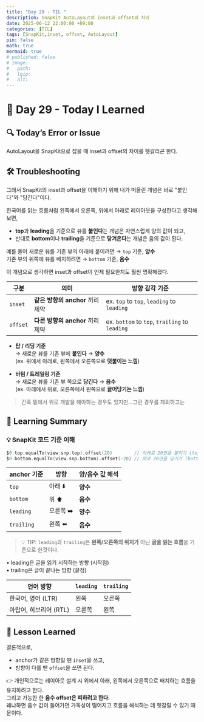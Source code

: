```yaml
---
title: "Day 29 - TIL "
description: SnapKit AutoLayout의 inset과 offset의 차이
date: 2025-06-12 22:00:00 +09:00
categories: [TIL]
tags: [SnapKit,inset, offset, AutoLayout]
pin: false
math: true
mermaid: true
# published: false
# image:
#   path:
#   lqip: 
#   alt: 
---
```

 
# 📘 Day 29 - Today I Learned

## 🔍 Today’s Error or Issue
AutoLayout을 SnapKit으로 잡을 때 inset과 offset의 차이를 헷갈리곤 한다.


## 🛠️ Troubleshooting
그래서 SnapKit의 inset과 offset을 이해하기 위해 내가 떠올린 개념은 바로 "붙인다"와 "당긴다"이다.

한국어를 읽는 흐름처럼 왼쪽에서 오른쪽, 위에서 아래로 레이아웃을 구성한다고 생각해보면,
- **top**과 **leading**을 기준으로 뷰를 **붙인다**는 개념은 자연스럽게 양의 값이 되고,
- 반대로 **bottom**이나 **trailing**을 기준으로 **당겨온다**는 개념은 음의 값이 된다.

예를 들어 새로운 뷰를 기존 뷰의 아래에 붙이려면 → `top` 기준, **양수**  
기존 뷰의 위쪽에 뷰를 배치하려면 → `bottom` 기준, **음수**

이 개념으로 생각하면 inset과 offset이 언제 필요한지도 훨씬 명확해졌다.

| 구분       | 의미                             | 방향 감각 기준                                |
|------------|----------------------------------|-----------------------------------------------|
| `inset`    | **같은 방향의 anchor** 끼리 제약 | ex. `top` to `top`, `leading` to `leading`    |
| `offset`   | **다른 방향의 anchor** 끼리 제약 | ex. `bottom` to `top`, `trailing` to `leading`|

- **탑 / 리딩 기준**  
  → 새로운 뷰를 기존 뷰에 **붙인다** → **양수**  
  (ex. 위에서 아래로, 왼쪽에서 오른쪽으로 **덧붙이는 느낌**)

- **바텀 / 트레일링 기준**  
  → 새로운 뷰를 기존 뷰 쪽으로 **당긴다** → **음수**  
  (ex. 아래에서 위로, 오른쪽에서 왼쪽으로 **끌어당기는 느낌**)

> 간혹 밑에서 위로 개발을 해야하는 경우도 있지만...그런 경우를 제외하고는 

## 📝 Learning Summary  

### 💡 SnapKit 코드 기준 이해

```swift
$0.top.equalTo(view.snp.top).offset(20)        // 아래로 20만큼 붙이기 (top 기준 → 양수)
$0.bottom.equalTo(view.snp.bottom).offset(-20) // 위로 20만큼 당기기 (bottom 기준 → 음수)
```

| anchor 기준 | 방향 | 양/음수 값 해석 |
|------------|-------|-----------|
| `top` | 아래 ⬇️ | **양수** |
| `bottom` | 위 ⬆️ | **음수** |
| `leading` | 오른쪽 ➡️ | **양수** |
| `trailing` | 왼쪽 ⬅️ | **음수** |

> 💡 TIP: `leading`과 `trailing`은 **왼쪽/오른쪽의 위치가** 아닌 **글을 읽는 흐름**을 기준으로 한것이다.
 
•	leading은 글을 읽기 시작하는 방향 (시작점)  
•	trailing은 글이 끝나는 방향 (끝점) 

| 언어 방향              | `leading` | `trailing` |
|------------------------|-----------|------------|
| 한국어, 영어 (LTR)     | 왼쪽      | 오른쪽     |
| 아랍어, 히브리어 (RTL) | 오른쪽    | 왼쪽       |

## 📘 Lesson Learned
결론적으로,
- anchor가 같은 방향일 땐 `inset`을 쓰고,
- 방향이 다를 땐 `offset`을 쓰면 된다.

👉 개인적으로는 레이아웃 설계 시 위에서 아래, 왼쪽에서 오른쪽으로 배치하는 흐름을 유지하려고 한다.  
그리고 가능한 한 **음수 offset은 피하려고 한다.**  
왜냐하면 음수 값이 들어가면 가독성이 떨어지고 흐름을 해석하는 데 헷갈릴 수 있기 때문이다.